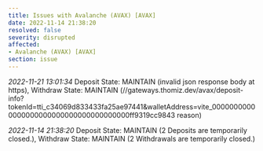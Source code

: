 ```yaml
---
title: Issues with Avalanche (AVAX) [AVAX]
date: 2022-11-14 21:38:20
resolved: false
severity: disrupted
affected:
- Avalanche (AVAX) [AVAX]
section: issue
---
```


*2022-11-21 13:01:34* Deposit State: MAINTAIN (invalid json response body at https), Withdraw State: MAINTAIN (//gateways.thomiz.dev/avax/deposit-info?tokenId=tti_c34069d833433fa25ae97441&walletAddress=vite_00000000000000000000000000000000000000ff9319cc9843 reason)

*2022-11-14 21:38:20* Deposit State: MAINTAIN (2 Deposits are temporarily closed.), Withdraw State: MAINTAIN (2 Withdrawals are temporarily closed.)